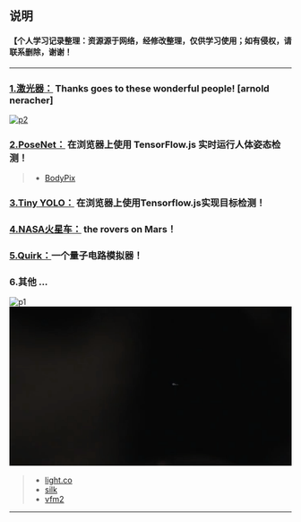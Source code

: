## 说明
#### 【个人学习记录整理：资源源于网络，经修改整理，仅供学习使用；如有侵权，请联系删除，谢谢！
***
### [1.激光器：](https://qumoptly.github.io/laser/) Thanks goes to these wonderful people! [arnold neracher]

[![p2](laser/img/2.gif)](https://qumoptly.github.io/laser/img/b.mp4)

### [2.PoseNet：](https://qumoptly.github.io/posenet/) 在浏览器上使用 TensorFlow.js 实时运行人体姿态检测！ 

>* [BodyPix](https://qumoptly.github.io/body-pix/) 

### [3.Tiny YOLO：](https://qumoptly.github.io/tfjs-yolo-tiny/) 在浏览器上使用Tensorflow.js实现目标检测！ 

### [4.NASA火星车：](https://github.com/nasa-jpl/open-source-rover) the rovers on Mars！ 

### [5.Quirk：](https://qumoptly.github.io/quirk/)一个量子电路模拟器！

### 6.其他 ... 

![p1](laser/img/1.gif)
[![the video](laser/img/a.png)](https://qumoptly.github.io/laser/img/a.mp4)

>* [light.co](https://qumoptly.github.io/light.co/)
>* [silk](https://qumoptly.github.io/silk/)
>* [vfm2](https://qumoptly.github.io/vfm2)

***